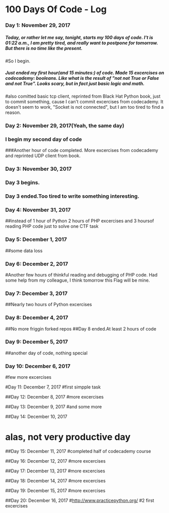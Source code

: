 # 100 Days Of Code - Log

### Day 1: November 29, 2017 
##### Today, or rather let me say, tonight, starts my 100 days of code. I't is 01:22 a.m., I am pretty  tired, and really want to postpone for tomorrow. But there is no time like the present.
#So I begin.

##### Just ended my first hour(and 15 minutes:) of code. Made 15 excercises on codecademy: booleans. Like what is the result of "not not True or False and not True". Looks scary, but in fact just basic logic and math.
#also comitted basic tcp client, reprinted from Black Hat Python book, just to commit something, cause I can't commit excercises from codecademy. It doesn't seem to work, "Socket is not connected", but I am too tired to find a reason.


### Day 2: November 29, 2017(Yeah, the same day)
### I begin my second day of code 
###Another hour of code completed. More excercises from codecademy and reprinted UDP client from book.

### Day 3: November 30, 2017
### Day 3 begins. 
### Day 3 ended.Too tired to write something interesting.

### Day 4: November 31, 2017
##instead of 1 hour of Python 2 hours of PHP excercises and 3 hoursof reading PHP code just to solve one CTF task
### Day 5: December 1, 2017
##some data loss

### Day 6: December 2, 2017
#Another few hours of thinkful reading and debugging of PHP code. Had some help from my colleague, I think tomorrow this Flag will be mine.

### Day 7: December 3, 2017
##Nearly two hours of Python excercises

### Day 8: December 4, 2017
##No more friggin forked repos
##Day 8 ended.At least 2 hours of code

### Day 9: December 5, 2017

##another day of code, nothing special

### Day 10: December 6, 2017
#few more excercises

#Day 11: December 7, 2017
#first simpple task 

##Day 12: December 8, 2017
#more excercises

##Day 13: December 9, 2017
#and some more

##Day 14: December 10, 2017
# alas, not very productive day

##Day 15: December 11, 2017
#completed half of codecademy course

##Day 16: December 12, 2017
#more excercises

##Day 17: December 13, 2017
#more excercises

##Day 18: December 14, 2017
#more excercises

##Day 19: December 15, 2017
#more excercises

##Day 20: December 16, 2017
#http://www.practicepython.org/
#2 first excercises
